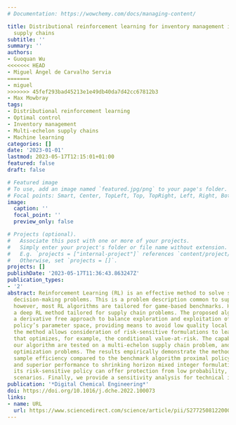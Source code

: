 ```yaml
---
# Documentation: https://wowchemy.com/docs/managing-content/

title: Distributional reinforcement learning for inventory management in multi-echelon
  supply chains
subtitle: ''
summary: ''
authors:
- Guoquan Wu
<<<<<<< HEAD
- Miguel Ángel de Carvalho Servia
=======
- miguel
>>>>>>> 45fef293bad45213e1e49db40da7d42cc67812b3
- Max Mowbray
tags:
- Distributional reinforcement learning
- Optimal control
- Inventory management
- Multi-echelon supply chains
- Machine learning
categories: []
date: '2023-01-01'
lastmod: 2023-05-17T12:15:01+01:00
featured: false
draft: false

# Featured image
# To use, add an image named `featured.jpg/png` to your page's folder.
# Focal points: Smart, Center, TopLeft, Top, TopRight, Left, Right, BottomLeft, Bottom, BottomRight.
image:
  caption: ''
  focal_point: ''
  preview_only: false

# Projects (optional).
#   Associate this post with one or more of your projects.
#   Simply enter your project's folder or file name without extension.
#   E.g. `projects = ["internal-project"]` references `content/project/deep-learning/index.md`.
#   Otherwise, set `projects = []`.
projects: []
publishDate: '2023-05-17T11:36:43.863247Z'
publication_types:
- '2'
abstract: Reinforcement Learning (RL) is an effective method to solve stochastic sequential
  decision-making problems. This is a problem description common to supply chain operations,
  however, most RL algorithms are tailored for game-based benchmarks. Here, we propose
  a deep RL method tailored for supply chain problems. The proposed algorithm deploys
  a derivative free approach to balance exploration and exploitation of the neural
  policy’s parameter space, providing means to avoid low quality local optima. Furthermore,
  the method allows consideration of risk-sensitive formulations to learn a policy
  that optimizes, for example, the conditional value-at-risk. The capabilities of
  our algorithm are tested on a multi-echelon supply chain problem, and several combinatorial
  optimization problems. The results empirically demonstrate the method’s improved
  sample efficiency compared to the benchmark algorithm proximal policy optimization,
  and superior performance to shrinking horizon mixed integer formulations. Additionally,
  its risk-sensitive policy can offer protection from low probability, high severity
  scenarios. Finally, we provide a sensitivity analysis for technical intuition.
publication: '*Digital Chemical Engineering*'
doi: https://doi.org/10.1016/j.dche.2022.100073
links:
- name: URL
  url: https://www.sciencedirect.com/science/article/pii/S2772508122000643
---
```

